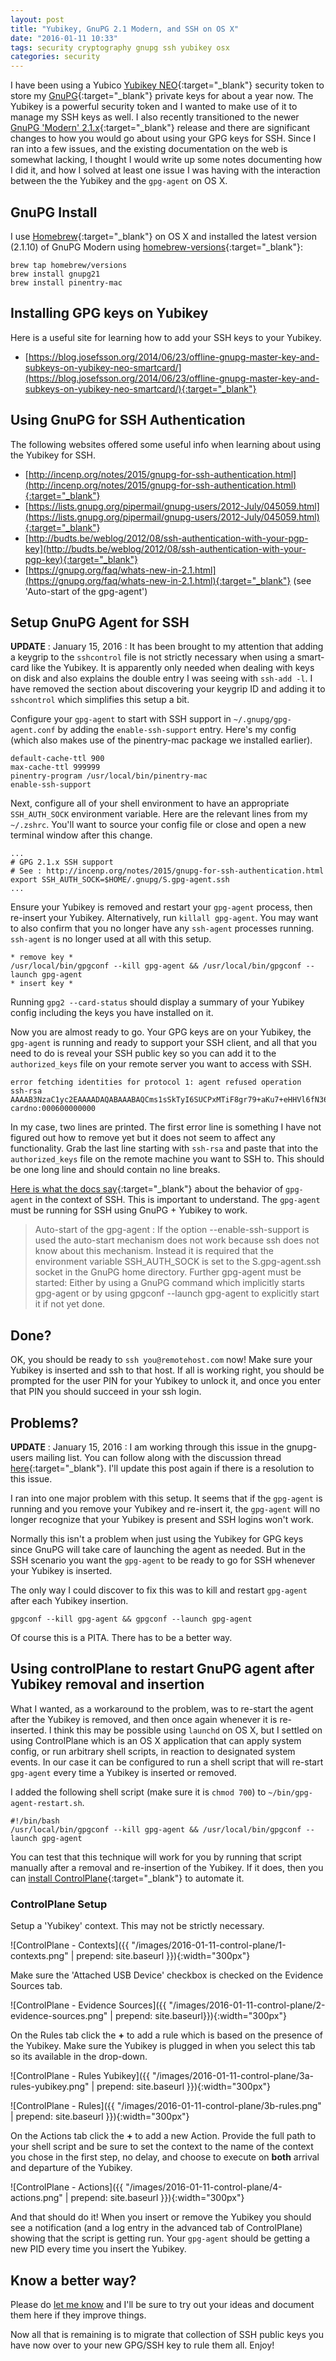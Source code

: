 ```yaml
---
layout: post
title: "Yubikey, GnuPG 2.1 Modern, and SSH on OS X"
date: "2016-01-11 10:33"
tags: security cryptography gnupg ssh yubikey osx
categories: security
---
```


I have been using a Yubico
[Yubikey NEO](https://www.yubico.com/products/yubikey-hardware/yubikey-neo/){:target="_blank"}
security token to store my [GnuPG](https://www.gnupg.org/){:target="_blank"}
private keys for about a year now. The Yubikey is a powerful security token and
I wanted to make use of it to manage my SSH keys as well. I also recently transitioned
to the newer [GnuPG 'Modern' 2.1.x](https://gnupg.org/faq/whats-new-in-2.1.html){:target="_blank"}
release and there are significant changes to how you would go about using your
GPG keys for SSH.  Since I ran into a few issues, and the existing documentation
on the web is somewhat lacking, I thought I would write up some notes documenting
how I did it, and how I solved at least one issue I was having with the interaction
between the the Yubikey and the `gpg-agent` on OS X.

## GnuPG Install

I use [Homebrew](http://brew.sh){:target="_blank"} on OS X and installed the latest version (2.1.10) of GnuPG
Modern using [homebrew-versions](https://github.com/Homebrew/homebrew-versions/blob/master/README.md){:target="_blank"}:

``` text
brew tap homebrew/versions
brew install gnupg21
brew install pinentry-mac
```

## Installing GPG keys on Yubikey

Here is a useful site for learning how to add your SSH keys to your Yubikey.

* [https://blog.josefsson.org/2014/06/23/offline-gnupg-master-key-and-subkeys-on-yubikey-neo-smartcard/](https://blog.josefsson.org/2014/06/23/offline-gnupg-master-key-and-subkeys-on-yubikey-neo-smartcard/){:target="_blank"}

## Using GnuPG for SSH Authentication

The following websites offered some useful info when learning about using the
Yubikey for SSH.

* [http://incenp.org/notes/2015/gnupg-for-ssh-authentication.html](http://incenp.org/notes/2015/gnupg-for-ssh-authentication.html){:target="_blank"}
* [https://lists.gnupg.org/pipermail/gnupg-users/2012-July/045059.html](https://lists.gnupg.org/pipermail/gnupg-users/2012-July/045059.html){:target="_blank"}
* [http://budts.be/weblog/2012/08/ssh-authentication-with-your-pgp-key](http://budts.be/weblog/2012/08/ssh-authentication-with-your-pgp-key){:target="_blank"}
* [https://gnupg.org/faq/whats-new-in-2.1.html](https://gnupg.org/faq/whats-new-in-2.1.html){:target="_blank"}  (see 'Auto-start of the gpg-agent')


## Setup GnuPG Agent for SSH

**UPDATE** : January 15, 2016 : It has been brought to my attention that adding a
keygrip to the `sshcontrol` file is not strictly necessary when using a smart-card
like the Yubikey. It is apparently only needed when dealing with keys on disk and
also explains the double entry I was seeing with `ssh-add -l`. I have removed the
section about discovering your keygrip ID and adding it to `sshcontrol` which
simplifies this setup a bit.

Configure your `gpg-agent` to start with SSH support in
`~/.gnupg/gpg-agent.conf` by adding the `enable-ssh-support` entry. Here's
my config (which also makes use of the pinentry-mac package we installed earlier).

``` text
default-cache-ttl 900
max-cache-ttl 999999
pinentry-program /usr/local/bin/pinentry-mac
enable-ssh-support
```

Next, configure all of your shell environment to have an appropriate
`SSH_AUTH_SOCK` environment variable. Here are the relevant lines
from my `~/.zshrc`. You'll want to source your config file or close
and open a new terminal window after this change.

``` text
...
# GPG 2.1.x SSH support
# See : http://incenp.org/notes/2015/gnupg-for-ssh-authentication.html
export SSH_AUTH_SOCK=$HOME/.gnupg/S.gpg-agent.ssh
...
```

Ensure your Yubikey is removed and restart your `gpg-agent` process,
then re-insert your Yubikey. Alternatively, run `killall gpg-agent`.
You may want to also confirm that you no longer have any `ssh-agent` processes
running. `ssh-agent` is no longer used at all with this setup.

``` text
* remove key *
/usr/local/bin/gpgconf --kill gpg-agent && /usr/local/bin/gpgconf --launch gpg-agent
* insert key *
```

Running `gpg2 --card-status` should display a summary of your Yubikey config
including the keys you have installed on it.

Now you are almost ready to go. Your GPG keys are on your Yubikey, the `gpg-agent`
is running and ready to support your SSH client, and all that you need to do is
reveal your SSH public key so you can add it to the `authorized_keys` file on
your remote server you want to access with SSH.

``` text
error fetching identities for protocol 1: agent refused operation
ssh-rsa AAAAB3NzaC1yc2EAAAADAQABAAABAQCms1sSkTyI6SUCPxMTiF8gr79+aKu7+eHHVl6fN36HACaTxSouTH3m4cfRc+tZUc3xBxMw5dIsHqD0dAahE/1uDlm+T9uxw9H+m5DpX3sZc/ZR9OYAtGmjpNp8Qa+dS1LnbuIDhF5WziFjekbXnp/WAGO+06sXw3Prelhk26RSEDInj2pGubzEFDqcr1YJHHa/9Ym9vQGboVGUnw9AaoG4GUOAJ1ZEG0S3tgqM8x4u90eynVd0T5e/SExX8zyvtivJWz6Pul84uVf7jcJJ7XGx6592alY4KmrhTauJeOB+YVmQdId7D/Iz9U1Kn45bQAtM4hTt6FPbU5MJmHK7YymF cardno:000600000000
```

In my case, two lines are printed. The first error line is something
I have not figured out how to remove yet but it does not seem to affect
any functionality. Grab the last line starting with `ssh-rsa` and paste
that into the `authorized_keys` file on the remote machine you want to SSH to.
This should be one long line and should contain no line breaks.

[Here is what the docs say](https://gnupg.org/faq/whats-new-in-2.1.html){:target="_blank"}
about the behavior of `gpg-agent` in the context of SSH. This is important to understand.
The `gpg-agent` must be running for SSH using GnuPG + Yubikey to work.

> Auto-start of the gpg-agent : If the option --enable-ssh-support is used the auto-start mechanism does not work because ssh does not know about this mechanism. Instead it is required that the environment variable SSH_AUTH_SOCK is set to the S.gpg-agent.ssh socket in the GnuPG home directory. Further gpg-agent must be started: Either by using a GnuPG command which implicitly starts gpg-agent or by using gpgconf --launch gpg-agent to explicitly start it if not yet done.

## Done?

OK, you should be ready to `ssh you@remotehost.com` now! Make sure your Yubikey
is inserted and ssh to that host. If all is working right, you should be prompted
for the user PIN for your Yubikey to unlock it, and once you enter that PIN you
should succeed in your ssh login.

## Problems?

**UPDATE** : January 15, 2016 : I am working through this issue in the gnupg-users
mailing list. You can follow along with the discussion thread  [here](https://lists.gnupg.org/pipermail/gnupg-users/2016-January/054988.html){:target="_blank"}.
I'll update this post again if there is a resolution to this issue.

I ran into one major problem with this setup. It seems that if the `gpg-agent`
is running and you remove your Yubikey and re-insert it, the `gpg-agent` will
no longer recognize that your Yubikey is present and SSH logins won't work.

Normally this isn't a problem when just using the Yubikey for GPG keys since
GnuPG will take care of launching the agent as needed.  But in the SSH scenario
you want the `gpg-agent` to be ready to go for SSH whenever your Yubikey is
inserted.

The only way I could discover to fix this was to kill and restart `gpg-agent` after
each Yubikey insertion.

``` text
gpgconf --kill gpg-agent && gpgconf --launch gpg-agent
```

Of course this is a PITA. There has to be a better way.

## Using controlPlane to restart GnuPG agent after Yubikey removal and insertion

What I wanted, as a workaround to the problem, was to re-start the agent after the
Yubikey is removed, and then once again whenever it is re-inserted. I think this may
be possible using `launchd` on OS X, but I settled on using ControlPlane which is
an OS X application that can apply system config, or run arbitrary shell scripts,
in reaction to designated system events. In our case it can be configured to run
a shell script that will re-start `gpg-agent` every time a Yubikey is inserted
or removed.

I added the following shell script (make sure it is `chmod 700`) to
`~/bin/gpg-agent-restart.sh`.

``` text
#!/bin/bash
/usr/local/bin/gpgconf --kill gpg-agent && /usr/local/bin/gpgconf --launch gpg-agent
```

You can test that this technique will work for you by running that script manually
after a removal and re-insertion of the Yubikey. If it does, then you can [install
ControlPlane](http://www.controlplaneapp.com){:target="_blank"} to automate it.

### ControlPlane Setup

Setup a 'Yubikey' context. This may not be strictly necessary.

![ControlPlane - Contexts]({{ "/images/2016-01-11-control-plane/1-contexts.png" | prepend: site.baseurl }}){:width="300px"}

Make sure the 'Attached USB Device' checkbox is checked on the Evidence Sources tab.

![ControlPlane - Evidence Sources]({{ "/images/2016-01-11-control-plane/2-evidence-sources.png" | prepend: site.baseurl}}){:width="300px"}

On the Rules tab click the **+** to add a rule which is based on the presence
of the Yubikey. Make sure the Yubikey is plugged in when you select this tab
so its available in the drop-down.

![ControlPlane - Rules Yubikey]({{ "/images/2016-01-11-control-plane/3a-rules-yubikey.png" | prepend: site.baseurl }}){:width="300px"}

![ControlPlane - Rules]({{ "/images/2016-01-11-control-plane/3b-rules.png" | prepend: site.baseurl }}){:width="300px"}

On the Actions tab click the **+** to add a new Action. Provide the full path to
your shell script and be sure to set the context to the name of the context
you chose in the first step, no delay, and choose to execute on **both** arrival
and departure of the Yubikey.

![ControlPlane - Actions]({{ "/images/2016-01-11-control-plane/4-actions.png" | prepend: site.baseurl }}){:width="300px"}

And that should do it! When you insert or remove the Yubikey you should see
a notification (and a log entry in the advanced tab of ControlPlane) showing
that the script is getting run. Your `gpg-agent` should be getting a new PID
every time you insert the Yubikey.

## Know a better way?

Please do [let me know](https://github.com/grempe/grempe.github.io/issues) and
I'll be sure to try out your ideas and document them here if they improve things.

Now all that is remaining is to migrate that collection of SSH
public keys you have now over to your new GPG/SSH key to rule them all. Enjoy!
